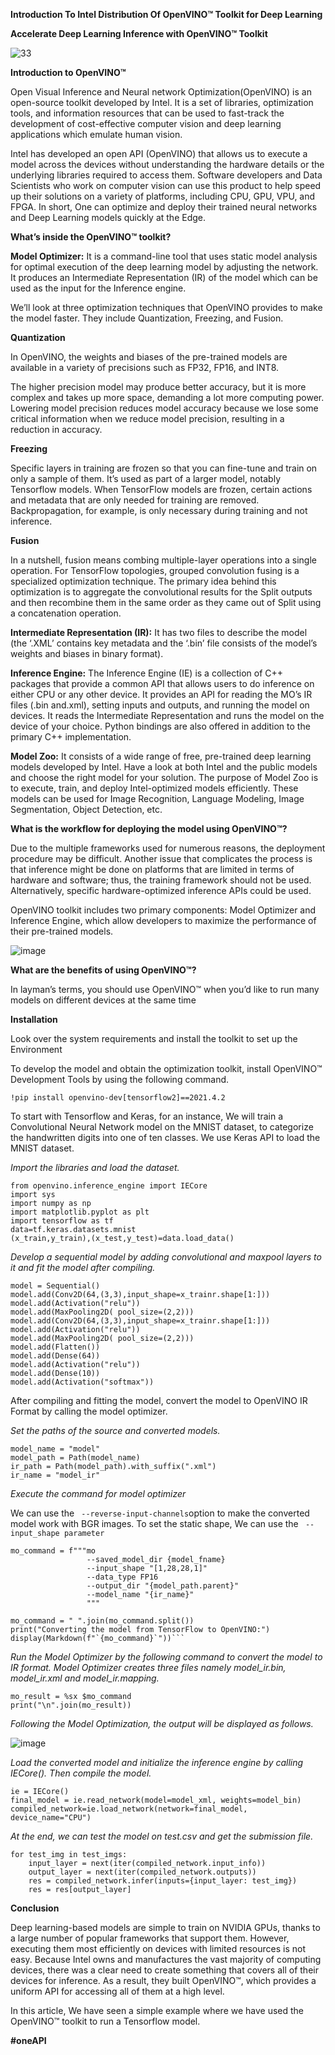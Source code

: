 **Introduction To Intel Distribution Of  OpenVINO™ Toolkit for Deep Learning**

**Accelerate Deep Learning Inference with  OpenVINO™ Toolkit**

![33](https://user-images.githubusercontent.com/75186414/176487352-0ade5f33-789b-4a47-af7a-0426f88c2b84.jpeg)



**Introduction to  OpenVINO™**

Open Visual Inference and Neural network Optimization(OpenVINO) is an open-source toolkit developed by Intel. It is a set of libraries, optimization tools, and information resources that can be used to fast-track the development of cost-effective computer vision and deep learning applications which emulate human vision.

Intel has developed an open API (OpenVINO) that allows us to execute a model across the devices without understanding the hardware details or the underlying libraries required to access them. Software developers and Data Scientists who work on computer vision can use this product to help speed up their solutions on a variety of platforms, including CPU, GPU, VPU, and FPGA. In short, One can optimize and deploy their trained neural networks and Deep Learning models quickly at the Edge.

**What’s inside the OpenVINO™ toolkit?**

**Model Optimizer:** It is a command-line tool that uses static model analysis for optimal execution of the deep learning model by adjusting the network. It produces an Intermediate Representation (IR) of the model which can be used as the input for the Inference engine.

We’ll look at three optimization techniques that OpenVINO provides to make the model faster. They include Quantization, Freezing, and Fusion.

**Quantization**

In OpenVINO, the weights and biases of the pre-trained models are available in a variety of precisions such as FP32, FP16, and INT8.

The higher precision model may produce better accuracy, but it is more complex and takes up more space, demanding a lot more computing power. Lowering model precision reduces model accuracy because we lose some critical information when we reduce model precision, resulting in a reduction in accuracy.

**Freezing**

Specific layers in training are frozen so that you can fine-tune and train on only a sample of them. It’s used as part of a larger model, notably Tensorflow models. When TensorFlow models are frozen, certain actions and metadata that are only needed for training are removed. Backpropagation, for example, is only necessary during training and not inference.

**Fusion**

In a nutshell, fusion means combing multiple-layer operations into a single operation. For TensorFlow topologies, grouped convolution fusing is a specialized optimization technique. The primary idea behind this optimization is to aggregate the convolutional results for the Split outputs and then recombine them in the same order as they came out of Split using a concatenation operation.

**Intermediate Representation (IR):** It has two files to describe the model (the ‘.XML’ contains key metadata and the ‘.bin’ file consists of the model’s weights and biases in binary format).

**Inference Engine:** The Inference Engine (IE) is a collection of C++ packages that provide a common API that allows users to do inference on either CPU or any other device. It provides an API for reading the MO’s IR files (.bin and.xml), setting inputs and outputs, and running the model on devices. It reads the Intermediate Representation and runs the model on the device of your choice. Python bindings are also offered in addition to the primary C++ implementation.

**Model Zoo:** It consists of a wide range of free, pre-trained deep learning models developed by Intel. Have a look at both Intel and the public models and choose the right model for your solution. The purpose of Model Zoo is to execute, train, and deploy Intel-optimized models efficiently. These models can be used for Image Recognition, Language Modeling, Image Segmentation, Object Detection, etc.

**What is the workflow for deploying the model using OpenVINO™?**

Due to the multiple frameworks used for numerous reasons, the deployment procedure may be difficult. Another issue that complicates the process is that inference might be done on platforms that are limited in terms of hardware and software; thus, the training framework should not be used. Alternatively, specific hardware-optimized inference APIs could be used.

OpenVINO toolkit includes two primary components: Model Optimizer and Inference Engine, which allow developers to maximize the performance of their pre-trained models.

![image](https://user-images.githubusercontent.com/75186414/176489432-a33b7760-cfd8-4514-97f0-1d3dbc6a9071.png)

**What are the benefits of using OpenVINO™?**

In layman’s terms, you should use OpenVINO™ when you’d like to run many models on different devices at the same time

**Installation**

Look over the system requirements and install the toolkit to set up the Environment

To develop the model and obtain the optimization toolkit, install OpenVINO™ Development Tools by using the following command.

```
!pip install openvino-dev[tensorflow2]==2021.4.2
```
To start with Tensorflow and Keras, for an instance, We will train a Convolutional Neural Network model on the MNIST dataset, to categorize the handwritten digits into one of ten classes. We use Keras API to load the MNIST dataset.

_Import the libraries and load the dataset._

```
from openvino.inference_engine import IECore
import sys
import numpy as np
import matplotlib.pyplot as plt
import tensorflow as tf
data=tf.keras.datasets.mnist
(x_train,y_train),(x_test,y_test)=data.load_data()
```

_Develop a sequential model by adding convolutional and maxpool layers to it and fit the model after compiling._

```
model = Sequential()
model.add(Conv2D(64,(3,3),input_shape=x_trainr.shape[1:]))
model.add(Activation("relu"))
model.add(MaxPooling2D( pool_size=(2,2)))
model.add(Conv2D(64,(3,3),input_shape=x_trainr.shape[1:]))
model.add(Activation("relu"))
model.add(MaxPooling2D( pool_size=(2,2)))
model.add(Flatten())
model.add(Dense(64))
model.add(Activation("relu"))
model.add(Dense(10))
model.add(Activation("softmax"))
```
After compiling and fitting the model, convert the model to OpenVINO IR Format by calling the model optimizer.

_Set the paths of the source and converted models._

```
model_name = "model"
model_path = Path(model_name)
ir_path = Path(model_path).with_suffix(".xml")
ir_name = "model_ir"
```

_Execute the command for model optimizer_

We can use the ```
--reverse-input-channels```option to make the converted model work with BGR images. To set the static shape, We can use the ```
--input_shape parameter``` 

```
mo_command = f"""mo
                 --saved_model_dir {model_fname}        
                 --input_shape "[1,28,28,1]"
                 --data_type FP16
                 --output_dir "{model_path.parent}"
                 --model_name "{ir_name}"
                 """              
                 
mo_command = " ".join(mo_command.split())
print("Converting the model from TensorFlow to OpenVINO:")
display(Markdown(f"`{mo_command}`"))```
```


_Run the Model Optimizer by the following command to convert the model to IR format. Model Optimizer creates three files namely model_ir.bin, model_ir.xml and model_ir.mapping._

```
mo_result = %sx $mo_command
print("\n".join(mo_result))
```

_Following the Model Optimization, the output will be displayed as follows._

![image](https://user-images.githubusercontent.com/75186414/176494919-ca212cc0-abe7-4c94-83f5-0b3f484d07b0.png)

_Load the converted model and initialize the inference engine by calling IECore(). Then compile the model._

```
ie = IECore()
final_model = ie.read_network(model=model_xml, weights=model_bin)
compiled_network=ie.load_network(network=final_model,
device_name="CPU")
```
_At the end, we can test the model on test.csv and get the submission file._

```
for test_img in test_imgs:
    input_layer = next(iter(compiled_network.input_info))
    output_layer = next(iter(compiled_network.outputs))
    res = compiled_network.infer(inputs={input_layer: test_img})
    res = res[output_layer]
```


**Conclusion** 

Deep learning-based models are simple to train on NVIDIA GPUs, thanks to a large number of popular frameworks that support them. However, executing them most efficiently on devices with limited resources is not easy. Because Intel owns and manufactures the vast majority of computing devices, there was a clear need to create something that covers all of their devices for inference. As a result, they built OpenVINO™, which provides a uniform API for accessing all of them at a high level.

In this article, We have seen a simple example where we have used the OpenVINO™ toolkit to run a Tensorflow model.

**#oneAPI**

